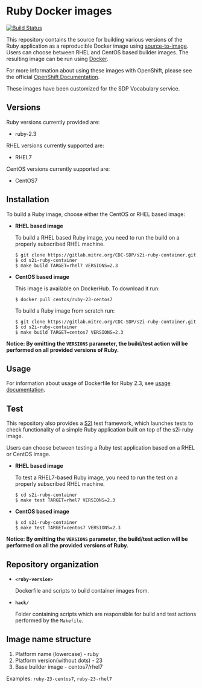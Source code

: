 Ruby Docker images
==================

[![Build Status](https://travis-ci.org/sclorg/s2i-ruby-container.svg?branch=master)](https://travis-ci.org/sclorg/s2i-ruby-container)


This repository contains the source for building various versions of
the Ruby application as a reproducible Docker image using
[source-to-image](https://github.com/openshift/source-to-image).
Users can choose between RHEL and CentOS based builder images.
The resulting image can be run using [Docker](http://docker.io).

For more information about using these images with OpenShift, please see the
official [OpenShift Documentation](https://docs.openshift.org/latest/using_images/s2i_images/ruby.html).

These images have been customized for the SDP Vocabulary service.

Versions
---------------
Ruby versions currently provided are:
* ruby-2.3

RHEL versions currently supported are:
* RHEL7

CentOS versions currently supported are:
* CentOS7


Installation
---------------
To build a Ruby image, choose either the CentOS or RHEL based image:
*  **RHEL based image**

    To build a RHEL based Ruby image, you need to run the build on a properly
    subscribed RHEL machine.

    ```
    $ git clone https://gitlab.mitre.org/CDC-SDP/s2i-ruby-container.git
    $ cd s2i-ruby-container
    $ make build TARGET=rhel7 VERSIONS=2.3
    ```

*  **CentOS based image**

    This image is available on DockerHub. To download it run:

    ```
    $ docker pull centos/ruby-23-centos7
    ```

    To build a Ruby image from scratch run:

    ```
    $ git clone https://gitlab.mitre.org/CDC-SDP/s2i-ruby-container.git
    $ cd s2i-ruby-container
    $ make build TARGET=centos7 VERSIONS=2.3
    ```

**Notice: By omitting the `VERSIONS` parameter, the build/test action will be performed
on all provided versions of Ruby.**



Usage
---------------------------------

For information about usage of Dockerfile for Ruby 2.3,
see [usage documentation](2.3/README.md).


Test
---------------------
This repository also provides a [S2I](https://github.com/openshift/source-to-image) test framework,
which launches tests to check functionality of a simple Ruby application built on top of the s2i-ruby image.

Users can choose between testing a Ruby test application based on a RHEL or CentOS image.

*  **RHEL based image**

    To test a RHEL7-based Ruby image, you need to run the test on a properly
    subscribed RHEL machine.

    ```
    $ cd s2i-ruby-container
    $ make test TARGET=rhel7 VERSIONS=2.3
    ```

*  **CentOS based image**

    ```
    $ cd s2i-ruby-container
    $ make test TARGET=centos7 VERSIONS=2.3
    ```

**Notice: By omitting the `VERSIONS` parameter, the build/test action will be performed
on all the provided versions of Ruby.**


Repository organization
------------------------
* **`<ruby-version>`**

    Dockerfile and scripts to build container images from.

* **`hack/`**

    Folder containing scripts which are responsible for build and test actions performed by the `Makefile`.


Image name structure
------------------------

1. Platform name (lowercase) - ruby
2. Platform version(without dots) - 23
3. Base builder image - centos7/rhel7

Examples: `ruby-23-centos7`, `ruby-23-rhel7`
